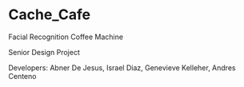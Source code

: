 # Cache_Cafe
Facial Recognition Coffee Machine

Senior Design Project

Developers:
Abner De Jesus,
Israel Diaz,
Genevieve Kelleher,
Andres Centeno
